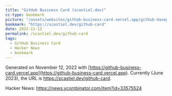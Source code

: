 ```yaml
---
title: "GitHub Business Card (scastiel.dev)"
cc-type: bookmark
picture: "/assets/websites/github-business-card.vercel.app/github-davepinch-2022-11-12.png"
bookmark: "https://scastiel.dev/github-card"
date: 2022-11-12
permalink: /scastiel.dev/github-card
tags:
  - GitHub Business Card
  - Hacker News
  - bookmark
---
```

Generated on November 12, 2022 with [https://github-business-card.vercel.app](https://github-business-card.vercel.app). Currently (June 2023), the URL is https://scastiel.dev/github-card. 

Hacker News: https://news.ycombinator.com/item?id=33575524

